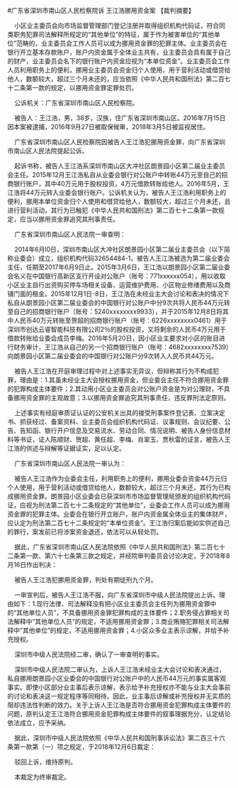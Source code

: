 #广东省深圳市南山区人民检察院诉 王江浩挪用资金案 
【裁判摘要】

    小区业主委员会向市场监督管理部门登记注册并取得组织机构代码证，符合同类职务犯罪司法解释所规定的“其他单位”的特征，属于作为被害单位的“其他单位”范畴的，业主委员会工作人员可以成为挪用资金罪的犯罪主体。业主委员会在银行开立基本存款账户，账户内资金属于全体业主共有，业主委员会具有属于自己的财产，业主委员会名下的银行账户内资金应视为“本单位资金”。业主委员会工作人员利用职务上的便利，挪用业主委员会资金归个人使用，用于营利活动或借贷给他人，数额较大，超过三个月未还的，应当依照《中华人民共和国刑法》第二百七十二条第一款的规定，以挪用资金罪定罪处罚。



    公诉机关：广东省深圳市南山区人民检察院。

    被告人：王江浩，男，38岁，汉族，住广东省深圳市南山区。2016年7月15日因本案被逮捕，2016年9月27日被取保候审，2018年3月5日被监视居住。

    广东省深圳市南山区人民检察院因被告人王江浩犯挪用资金罪，向广东省深圳市南山区人民法院提起公诉。

    起诉书称，被告人王江浩系深圳市南山区大冲社区朗景园小区第二届业主委员会主任。2015年12月王江浩私自从业委会银行对公账户中转账44万元至自己的招商银行账户，其中40万元用于股权投资，4万元借款转账给他人。2016年5月，王江浩将44万元转入业委会银行账户。公诉机关认为，被告人王江浩利用职务上的便利，挪用本单位资金归个人使用和借贷给他人，数额较大，超过三个月未还，且进行营利活动，其行为已触犯《中华人民共和国刑法》第二百七十二条第一款规定，应当以挪用资金罪追究其刑事责任。

    广东省深圳市南山区人民法院一审查明：

    2014年6月l0日，深圳市南山区大冲社区朗景园小区第二届业主委员会（以下简称业委会）成立，组织机构代码32654484-1，被告人王江浩被选为第二届业委会主任，任期至2017年6月9日止。2015年3月6日，王江浩以朗景园小区第二届业委会名义在中国银行高新区支行开设对公账户（账号：771xxxxxx054），用以收取小区业主自行出资购买停车场相关设备、运营维护费用、小区物业修缮费用以及商铺门面的租金。2015年12月1日-8日，王江浩在未经业主大会讨论和表决的情况下私自从朗景园小区第二届业委会的中国银行对公账户中分9次共将人民币44万元转至自己的招商银行账户（账号：5240xxxxxxxx9933），并于2015年12月8日将其中人民币40万元转账至贺超的招商银行账户（账号：6226xxxxxxxx0461）用于深圳市创达云睿智能科技有限公司2％的股权投资，又将剩余的人民币4万元用于借款转账给业委会成员李梅。2016年5月20日，因小区业主要求对小区的账目进行财务审计，王江浩从自己的另一个招商银行账户（账号：4682xxxxxxxx7539）向朗景园小区第二届业委会的中国银行对公账户分9次转入人民币共44万元。

    被告人王江浩在开庭审理过程中对上述事实无异议，但辩称其行为不构成犯罪，理由是：1.其虽未经业主大会授权挪用资金，但业委会主任不符合挪用资金罪的犯罪构成主体要件；2.其动用小区业主委员会对公账户资金是为对公理财，不具备挪用资金罪的主观故意；3.以挪用资金罪追究其刑事责任，违反罪刑法定原则。

    上述事实有经庭审质证认证的公安机关出具的接受刑事案件登记表、立案决定书、抓获经过、备案资料、业主委员会组织机构代码证、议事规则、会议纪要、公告、告知函、银行开户信息及交易流水、劳动合同、情况说明、被告人身份信息材料等书证，证人陈顺财、贺超、黄任超、李梅、肖翠玉、贾秋雷的证言，被告人王江浩的供述与辩解等证据证实，足以认定。

    广东省深圳市南山区人民法院一审认为：

    被告人王江浩作为业委会主任，利用职务上的便利，挪用业委会资金44万元归个人使用，用于营利活动或借贷给他人，数额较大，超过三个月未还，其行为已构成挪用资金罪。朗景园小区业委会已获深圳市市场监督管理局颁发的组织机构代码证，应视为刑法第二百七十二条规定的“其他单位”，业委会工作人员可以成为挪用资金罪的犯罪主体。业委会在银行开立账户，账户内资金属全体业主的集体财产，应认定为刑法第二百七十二条规定的“本单位资金”。王江浩归案后能如实供述自己的罪行，案发前已将涉案资金退还，依法可以从轻处罚。

    据此，广东省深圳市南山区人民法院依照《中华人民共和国刑法》第二百七十二条第一款、第六十七条第三款之规定，并经院审判委员会讨论决定，于2018年8月16日作出判决：

    被告人王江浩犯挪用资金罪，判处有期徒刑九个月。

    一审宣判后，被告人王江浩不服，向广东省深圳市中级人民法院提出上诉。理由如下：1.现行法律、司法解释没有把小区业主委员会主任列为挪用资金罪中的“其他单位人员”，不具备挪用资金罪犯罪构成的主体要件；2.职务侵占罪相关司法解释中“其他单位人员”的规定，不适用挪用资金罪；3.商业贿赂犯罪相关司法解释中“其他单位”的规定，不适用挪用资金罪；4.小区众多业主表示谅解，并给予补充授权。

    深圳市中级人民法院经二审，确认了一审查明的事实。

    深圳市中级人民法院二审认为，上诉人王江浩未经业主大会讨论和表决通过，私自挪用朗景园小区业委会的中国银行对公账户中的人民币44万元的事实属客观事实。即使小区部分业主事后表示谅解，表示给予补充授权亦不能与业主大会事前的讨论和表决这一规定程序等同相待。因此，业主事后谅解或补充授权并无实质的阻却违法性判断的效力。关于上诉人王江浩是否符合挪用资金犯罪构成主体要件的问题，原判认定王江浩符合挪用资金犯罪构成主体要件的叙事理据充分，认定结论依法成立，应予采纳。

    据此，深圳市中级人民法院依照《中华人民共和国刑事诉讼法》第二百三十六条第一款第（一）项之规定，于2018年12月6日裁定：

    驳回上诉，维持原判。

    本裁定为终审裁定。


